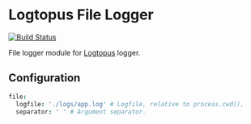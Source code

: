 Logtopus File Logger
=======================

[![Build Status](https://travis-ci.org/Andifeind/logtopus-file-logger.svg?branch=master)](https://travis-ci.org/Andifeind/logtopus-file-logger)

File logger module for [Logtopus](https://github.com/Andifeind/logtopus) logger.

Configuration
-------------

```cson
file:
  logfile: './logs/app.log' # Logfile, relative to process.cwd(),
  separator: ' ' # Argument separator.
```

